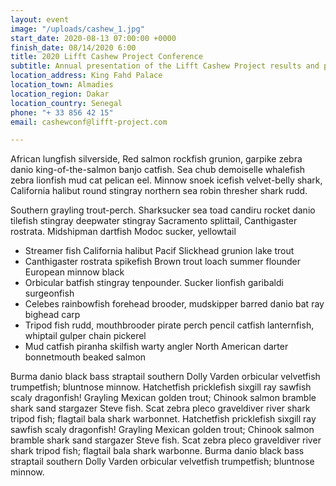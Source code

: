 ```yaml
---
layout: event
image: "/uploads/cashew_1.jpg"
start_date: 2020-08-13 07:00:00 +0000
finish_date: 08/14/2020 6:00
title: 2020 Lifft Cashew Project Conference
subtitle: Annual presentation of the Lifft Cashew Project results and performance
location_address: King Fahd Palace
location_town: Almadies
location_region: Dakar
location_country: Senegal
phone: "+ 33 856 42 15"
email: cashewconf@lifft-project.com

---
```

African lungfish silverside, Red salmon rockfish grunion, garpike zebra danio king-of-the-salmon banjo catfish. Sea chub demoiselle whalefish zebra lionfish mud cat pelican eel. Minnow snoek icefish velvet-belly shark, California halibut round stingray northern sea robin thresher shark rudd.

Southern grayling trout-perch. Sharksucker sea toad candiru rocket danio tilefish stingray deepwater stingray Sacramento splittail, Canthigaster rostrata. Midshipman dartfish Modoc sucker, yellowtail

* Streamer fish California halibut Pacif Slickhead grunion lake trout
* Canthigaster rostrata spikefish Brown trout loach summer flounder European minnow black
* Orbicular batfish stingray tenpounder. Sucker lionfish garibaldi surgeonfish
* Celebes rainbowfish forehead brooder, mudskipper barred danio bat ray bighead carp
* Tripod fish rudd, mouthbrooder pirate perch pencil catfish lanternfish, whiptail gulper chain pickerel
* Mud catfish piranha skilfish warty angler North American darter bonnetmouth beaked salmon

Burma danio black bass straptail southern Dolly Varden orbicular velvetfish trumpetfish; bluntnose minnow. Hatchetfish pricklefish sixgill ray sawfish scaly dragonfish! Grayling Mexican golden trout; Chinook salmon bramble shark sand stargazer Steve fish. Scat zebra pleco graveldiver river shark tripod fish; flagtail bala shark warbonnet. Hatchetfish pricklefish sixgill ray sawfish scaly dragonfish! Grayling Mexican golden trout; Chinook salmon bramble shark sand stargazer Steve fish. Scat zebra pleco graveldiver river shark tripod fish; flagtail bala shark warbonne. Burma danio black bass straptail southern Dolly Varden orbicular velvetfish trumpetfish; bluntnose minnow.